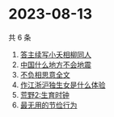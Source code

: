 # 2023-08-13

共 6 条

<!-- BEGIN -->
<!-- 最后更新时间 Sun Aug 13 2023 03:04:06 GMT+0800 (China Standard Time) -->

1. [答主续写小夭相柳同人](https://www.zhihu.com/search?q=%E7%AD%94%E4%B8%BB%E7%BB%AD%E5%86%99%E5%B0%8F%E5%A4%AD%E7%9B%B8%E6%9F%B3%E5%90%8C%E4%BA%BA)
1. [中国什么地方不会地震](https://www.zhihu.com/search?q=%E4%B8%AD%E5%9B%BD%E4%BB%80%E4%B9%88%E5%9C%B0%E6%96%B9%E4%B8%8D%E4%BC%9A%E5%9C%B0%E9%9C%87)
1. [不负相思意全文](https://www.zhihu.com/search?q=%E4%B8%8D%E8%B4%9F%E7%9B%B8%E6%80%9D%E6%84%8F%E5%85%A8%E6%96%87)
1. [作江浙沪独生女是什么体验](https://www.zhihu.com/search?q=%E4%BD%9C%E6%B1%9F%E6%B5%99%E6%B2%AA%E7%8B%AC%E7%94%9F%E5%A5%B3%E6%98%AF%E4%BB%80%E4%B9%88%E4%BD%93%E9%AA%8C)
1. [荒野2:生育时钟](https://www.zhihu.com/search?q=%E8%8D%92%E9%87%8E2%3A%E7%94%9F%E8%82%B2%E6%97%B6%E9%92%9F)
1. [最无用的节俭行为](https://www.zhihu.com/search?q=%E6%9C%80%E6%97%A0%E7%94%A8%E7%9A%84%E8%8A%82%E4%BF%AD%E8%A1%8C%E4%B8%BA)

<!-- END -->
